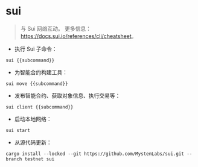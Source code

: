 # sui

> 与 Sui 网络互动。
> 更多信息：<https://docs.sui.io/references/cli/cheatsheet>。

- 执行 Sui 子命令：

`sui {{subcommand}}`

- 为智能合约构建工具：

`sui move {{subcommand}}`

- 发布智能合约、获取对象信息、执行交易等：

`sui client {{subcommand}}`

- 启动本地网络：

`sui start`

- 从源代码更新：

`cargo install --locked --git https://github.com/MystenLabs/sui.git --branch testnet sui`